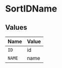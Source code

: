 # SortIDName


## Values

| Name   | Value  |
| ------ | ------ |
| `ID`   | id     |
| `NAME` | name   |